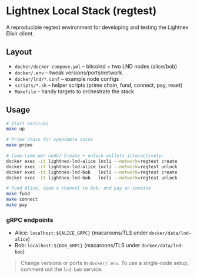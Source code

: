 # Lightnex Local Stack (regtest)

A reproducible regtest environment for developing and testing the Lightnex Elixir client.

## Layout
- `docker/docker-compose.yml` – bitcoind + two LND nodes (alice/bob)
- `docker/.env` – tweak versions/ports/network
- `docker/lnd/*.conf` – example node configs
- `scripts/*.sh` – helper scripts (prime chain, fund, connect, pay, reset)
- `Makefile` – handy targets to orchestrate the stack

## Usage
```bash
# Start services
make up

# Prime chain for spendable coins
make prime

# (one-time per node) Create + unlock wallets interactively:
docker exec -it lightnex-lnd-alice lncli --network=regtest create
docker exec -it lightnex-lnd-alice lncli --network=regtest unlock
docker exec -it lightnex-lnd-bob   lncli --network=regtest create
docker exec -it lightnex-lnd-bob   lncli --network=regtest unlock

# Fund Alice, open a channel to Bob, and pay an invoice
make fund
make connect
make pay
```

### gRPC endpoints
- Alice: `localhost:${ALICE_GRPC}` (macaroons/TLS under `docker/data/lnd-alice`)
- Bob:   `localhost:${BOB_GRPC}` (macaroons/TLS under `docker/data/lnd-bob`)

> Change versions or ports in `docker/.env`. To use a single-node setup, comment out the `lnd-bob` service.
